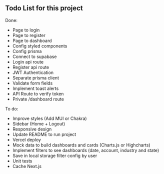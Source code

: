 ## Todo List for this project

Done:
- Page to login
- Page to register
- Page to dashboard
- Config styled components
- Config prisma
- Connect to supabase
- Login api route
- Register api route
- JWT Authentication
- Separate prisma client
- Validate form fields
- Implement toast alerts
- API Route to verify token
- Private /dashboard route

To do:
- Improve styles (Add MUI or Chakra)
- Sidebar (Home + Logout)
- Responsive design
- Update README to run project
- Vercel deploy
- Mock data to build dashboards and cards (Charts.js or Highcharts)
- Implement filters to see dashboards (date, account, industry and state)
- Save in local storage filter config by user
- Unit tests
- Cache Next.js



